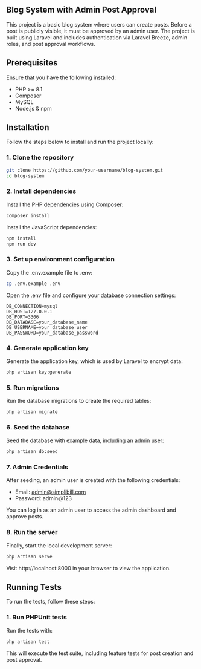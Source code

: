 ## Blog System with Admin Post Approval

This project is a basic blog system where users can create posts. Before a post is publicly visible, it must be approved by an admin user. The project is built using Laravel and includes authentication via Laravel Breeze, admin roles, and post approval workflows.

## Prerequisites

Ensure that you have the following installed:

- PHP >= 8.1
- Composer
- MySQL
- Node.js & npm

## Installation

Follow the steps below to install and run the project locally:

### 1. Clone the repository

```bash
git clone https://github.com/your-username/blog-system.git
cd blog-system
```

### 2. Install dependencies

Install the PHP dependencies using Composer:

```bash
composer install
```

Install the JavaScript dependencies:
```bash
npm install
npm run dev
```

### 3. Set up environment configuration

Copy the .env.example file to .env:
```bash
cp .env.example .env
```

Open the .env file and configure your database connection settings:
```env
DB_CONNECTION=mysql
DB_HOST=127.0.0.1
DB_PORT=3306
DB_DATABASE=your_database_name
DB_USERNAME=your_database_user
DB_PASSWORD=your_database_password
```

### 4. Generate application key

Generate the application key, which is used by Laravel to encrypt data:

```bash
php artisan key:generate
```

### 5. Run migrations

Run the database migrations to create the required tables:

```bash
php artisan migrate
```

### 6. Seed the database

Seed the database with example data, including an admin user:

```bash
php artisan db:seed
```

### 7. Admin Credentials

After seeding, an admin user is created with the following credentials:

- Email: admin@simplibill.com
- Password: admin@123

You can log in as an admin user to access the admin dashboard and approve posts.

### 8. Run the server

Finally, start the local development server:

```bash
php artisan serve
```

Visit http://localhost:8000 in your browser to view the application.

## Running Tests

To run the tests, follow these steps:

### 1. Run PHPUnit tests

Run the tests with:

```bash
php artisan test
```

This will execute the test suite, including feature tests for post creation and post approval.